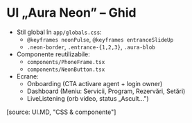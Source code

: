 # UI „Aura Neon” – Ghid

- Stil global în `app/globals.css`:
  - `@keyframes neonPulse`, `@keyframes entranceSlideUp`
  - `.neon-border`, `.entrance-{1,2,3}`, `.aura-blob`
- Componente reutilizabile:
  - `components/PhoneFrame.tsx`
  - `components/NeonButton.tsx`
- Ecrane:
  - Onboarding (CTA activare agent + login owner)
  - Dashboard (Meniu: Servicii, Program, Rezervări, Setări)
  - LiveListening (orb video, status „Ascult…") 

[source: UI.MD, "CSS & componente"]
